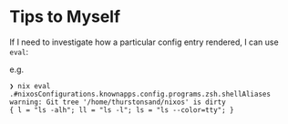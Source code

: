 # Tips to Myself

If I need to investigate how a particular config entry rendered, I can use `eval`:

e.g.

```
❯ nix eval .#nixosConfigurations.knownapps.config.programs.zsh.shellAliases
warning: Git tree '/home/thurstonsand/nixos' is dirty
{ l = "ls -alh"; ll = "ls -l"; ls = "ls --color=tty"; }
```